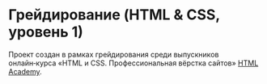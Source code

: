 # Грейдирование (HTML & CSS, уровень 1)

Проект создан в рамках грейдирования среди выпускников онлайн‑курса «HTML и CSS. Профессиональная вёрстка сайтов» [HTML Academy](https://htmlacademy.ru/intensive/htmlcss).
